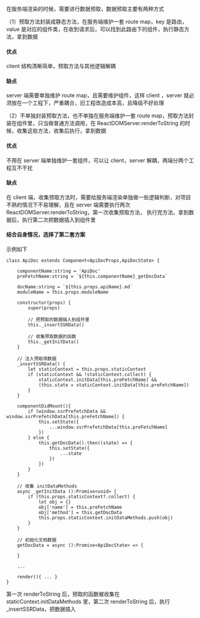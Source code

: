 在服务端渲染的时候，需要进行数据预取，数据预取主要有两种方式

（1）预取方法封装成静态方法，在服务端维护一套 route map，key 是路由，value 是对应的组件类，在收到请求后，可以找到此路由下的组件，执行静态方法，拿到数据

#### 优点

client 结构清晰简单，预取方法与其他逻辑解耦

#### 缺点

server 端需要单独维护 route map，且需要维护组件，这样 client ，server 就必须放在一个工程下，严重耦合，旧工程改造成本高，且降级不好处理

（2）不单独封装预取方法，也不单独在服务端维护一套 route map，预取方法封装在组件里，只当做普通方法调用，在 ReactDOMServer.renderToString 的时候，收集这些方法，收集后执行，拿到数据

#### 优点

不用在 server 端单独维护一套组件，可以让 client，server 解耦，两端分两个工程互不干扰

#### 缺点

在 client 端，收集预取方法时，需要给服务端渲染单独做一些逻辑判断，对项目不熟的情况下不易理解，且在 server 端需要执行两次 ReactDOMServer.renderToString，第一次收集预取方法，
执行完方法，拿到数据后，执行第二次把数据插入到组件里


#### 结合自身情况，选择了第二套方案

示例如下

```
class ApiDoc extends Component<ApiDocProps,ApiDocState> {

    componentName:string = 'ApiDoc'
    preFetchName:string = `${this.componentName}_getDocData`

    docName:string = `${this.props.apiName}.md`
    moduleName = this.props.moduleName

    constructor(props) {
        super(props)
        
        // 把预取的数据插入到组件里
        this._insertSSRData()
        
        // 收集预取数据的函数
        this._getInitData()
    }

    // 注入预取得数据
    _insertSSRData() {
        let staticContext = this.props.staticContext
        if (staticContext && !staticContext.collect) {
            staticContext.initData[this.preFetchName] &&
            (this.state = staticContext.initData[this.preFetchName])
        }
    }

    componentDidMount(){
        if (window.ssrPrefetchData && window.ssrPrefetchData[this.preFetchName]) {
            this.setState({
                ...window.ssrPrefetchData[this.preFetchName]
            })
        } else {
            this.getDocData().then((state) => {
                this.setState({
                    ...state
                })
            })
        }
    }

    // 收集 initDataMethods
    async _getInitData ():Promise<void> {
        if (this.props.staticContext?.collect) {
            let obj = {}
            obj['name'] = this.preFetchName
            obj['method'] = this.getDocData
            this.props.staticContext.initDataMethods.push(obj)
        }
    }

    // 初始化文档数据
    getDocData = async ():Promise<ApiDocState> => {
        
    }

    ...

    render(){ ... }
}
```

第一次 renderToString 后，预取的函数被收集在 staticContext.initDataMethods 里，第二次 renderToString 后，执行 _insertSSRData，把数据插入

